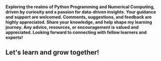 #### Exploring the realms of Python Programming and Numerical Computing, driven by curiosity and a passion for data-driven insights. Your guidance and support are welcomed. Comments, suggestions, and feedback are highly appreciated. Share your knowledge, and help shape my learning journey. Any advice, resources, or encouragement is valued and appreciated. Looking forward to connecting with fellow learners and experts!

## Let's learn and grow together!